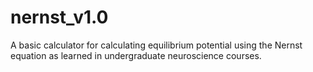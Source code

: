 # nernst_v1.0
A basic calculator for calculating equilibrium potential using the Nernst equation as learned in undergraduate neuroscience courses.

